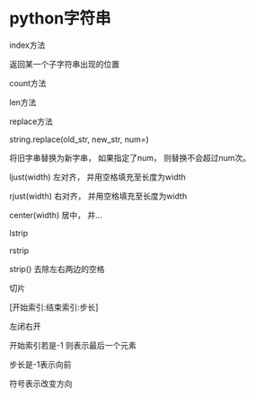 # python字符串

index方法

返回某一个子字符串出现的位置



count方法



len方法



replace方法

string.replace(old_str, new_str, num=)

将旧字串替换为新字串， 如果指定了num， 则替换不会超过num次。



ljust(width) 左对齐， 并用空格填充至长度为width

rjust(width) 右对齐， 并用空格填充至长度为width

center(width) 居中， 并...



lstrip

rstrip

strip() 去除左右两边的空格



切片

[开始索引:结束索引:步长]

左闭右开



开始索引若是-1 则表示最后一个元素

步长是-1表示向前

符号表示改变方向